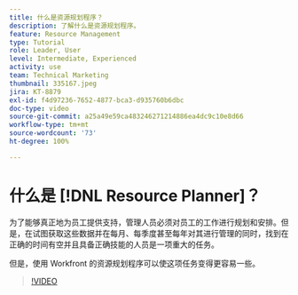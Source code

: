 ```yaml
---
title: 什么是资源规划程序？
description: 了解什么是资源规划程序。
feature: Resource Management
type: Tutorial
role: Leader, User
level: Intermediate, Experienced
activity: use
team: Technical Marketing
thumbnail: 335167.jpeg
jira: KT-8879
exl-id: f4d97236-7652-4877-bca3-d935760b6dbc
doc-type: video
source-git-commit: a25a49e59ca483246271214886ea4dc9c10e8d66
workflow-type: tm+mt
source-wordcount: '73'
ht-degree: 100%

---
```


# 什么是 [!DNL Resource Planner]？

为了能够真正地为员工提供支持，管理人员必须对员工的工作进行规划和安排。但是，在试图获取这些数据并在每月、每季度甚至每年对其进行管理的同时，找到在正确的时间有空并且具备正确技能的人员是一项重大的任务。

但是，使用 Workfront 的资源规划程序可以使这项任务变得更容易一些。


>[!VIDEO](https://video.tv.adobe.com/v/335167/?quality=12&learn=on)
